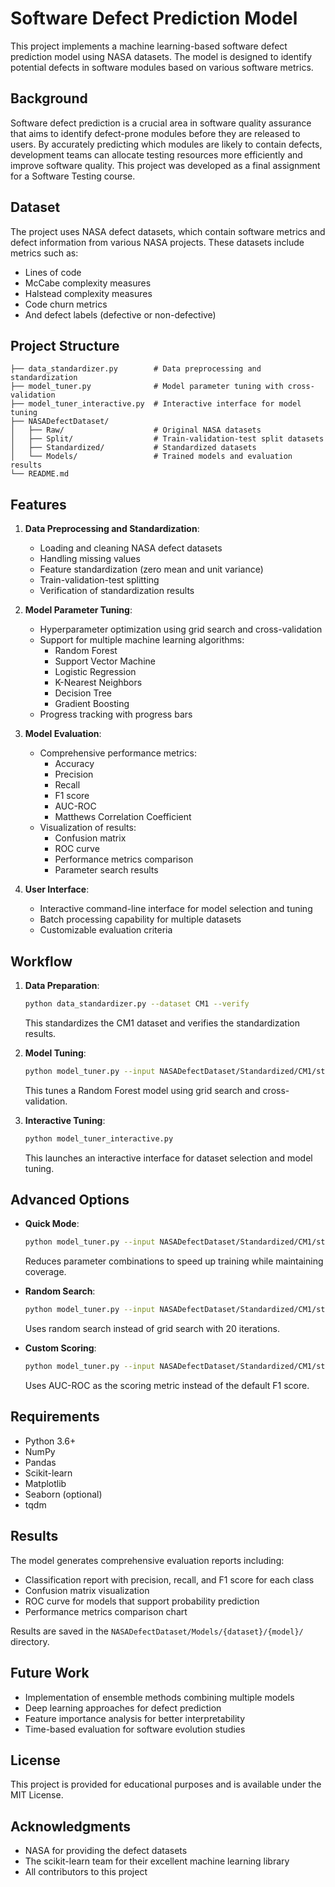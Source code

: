 # Software Defect Prediction Model

This project implements a machine learning-based software defect prediction model using NASA datasets. The model is designed to identify potential defects in software modules based on various software metrics.

## Background

Software defect prediction is a crucial area in software quality assurance that aims to identify defect-prone modules before they are released to users. By accurately predicting which modules are likely to contain defects, development teams can allocate testing resources more efficiently and improve software quality. This project was developed as a final assignment for a Software Testing course.

## Dataset

The project uses NASA defect datasets, which contain software metrics and defect information from various NASA projects. These datasets include metrics such as:
- Lines of code
- McCabe complexity measures
- Halstead complexity measures
- Code churn metrics
- And defect labels (defective or non-defective)

## Project Structure

```
├── data_standardizer.py        # Data preprocessing and standardization
├── model_tuner.py              # Model parameter tuning with cross-validation
├── model_tuner_interactive.py  # Interactive interface for model tuning
├── NASADefectDataset/
│   ├── Raw/                    # Original NASA datasets
│   ├── Split/                  # Train-validation-test split datasets
│   ├── Standardized/           # Standardized datasets
│   └── Models/                 # Trained models and evaluation results
└── README.md
```

## Features

1. **Data Preprocessing and Standardization**:
   - Loading and cleaning NASA defect datasets
   - Handling missing values
   - Feature standardization (zero mean and unit variance)
   - Train-validation-test splitting
   - Verification of standardization results

2. **Model Parameter Tuning**:
   - Hyperparameter optimization using grid search and cross-validation
   - Support for multiple machine learning algorithms:
     - Random Forest
     - Support Vector Machine
     - Logistic Regression
     - K-Nearest Neighbors
     - Decision Tree
     - Gradient Boosting
   - Progress tracking with progress bars

3. **Model Evaluation**:
   - Comprehensive performance metrics:
     - Accuracy
     - Precision
     - Recall
     - F1 score
     - AUC-ROC
     - Matthews Correlation Coefficient
   - Visualization of results:
     - Confusion matrix
     - ROC curve
     - Performance metrics comparison
     - Parameter search results

4. **User Interface**:
   - Interactive command-line interface for model selection and tuning
   - Batch processing capability for multiple datasets
   - Customizable evaluation criteria

## Workflow

1. **Data Preparation**:
   ```bash
   python data_standardizer.py --dataset CM1 --verify
   ```
   This standardizes the CM1 dataset and verifies the standardization results.

2. **Model Tuning**:
   ```bash
   python model_tuner.py --input NASADefectDataset/Standardized/CM1/standardized_data.npz --model rf
   ```
   This tunes a Random Forest model using grid search and cross-validation.

3. **Interactive Tuning**:
   ```bash
   python model_tuner_interactive.py
   ```
   This launches an interactive interface for dataset selection and model tuning.

## Advanced Options

- **Quick Mode**:
  ```bash
  python model_tuner.py --input NASADefectDataset/Standardized/CM1/standardized_data.npz --model rf --reduce_params
  ```
  Reduces parameter combinations to speed up training while maintaining coverage.

- **Random Search**:
  ```bash
  python model_tuner.py --input NASADefectDataset/Standardized/CM1/standardized_data.npz --model svm --random --n_iter 20
  ```
  Uses random search instead of grid search with 20 iterations.

- **Custom Scoring**:
  ```bash
  python model_tuner.py --input NASADefectDataset/Standardized/CM1/standardized_data.npz --model lr --scoring roc_auc
  ```
  Uses AUC-ROC as the scoring metric instead of the default F1 score.

## Requirements

- Python 3.6+
- NumPy
- Pandas
- Scikit-learn
- Matplotlib
- Seaborn (optional)
- tqdm

## Results

The model generates comprehensive evaluation reports including:
- Classification report with precision, recall, and F1 score for each class
- Confusion matrix visualization
- ROC curve for models that support probability prediction
- Performance metrics comparison chart

Results are saved in the `NASADefectDataset/Models/{dataset}/{model}/` directory.

## Future Work

- Implementation of ensemble methods combining multiple models
- Deep learning approaches for defect prediction
- Feature importance analysis for better interpretability
- Time-based evaluation for software evolution studies

## License

This project is provided for educational purposes and is available under the MIT License.

## Acknowledgments

- NASA for providing the defect datasets
- The scikit-learn team for their excellent machine learning library
- All contributors to this project
